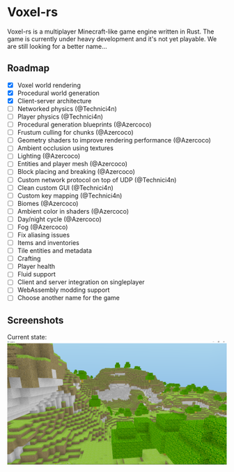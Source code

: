 # Voxel-rs
Voxel-rs is a multiplayer Minecraft-like game engine written in Rust.
The game is currently under heavy development and it's not yet playable.
We are still looking for a better name...

## Roadmap
- [x] Voxel world rendering
- [x] Procedural world generation
- [x] Client-server architecture
- [ ] Networked physics (@Technici4n)
- [ ] Player physics (@Technici4n)
- [ ] Procedural generation blueprints (@Azercoco)
- [ ] Frustum culling for chunks (@Azercoco)
- [ ] Geometry shaders to improve rendering performance (@Azercoco)
- [ ] Ambient occlusion using textures
- [ ] Lighting (@Azercoco)
- [ ] Entities and player mesh (@Azercoco)
- [ ] Block placing and breaking (@Azercoco)
- [ ] Custom network protocol on top of UDP (@Technici4n)
- [ ] Clean custom GUI (@Technici4n)
- [ ] Custom key mapping (@Technici4n)
- [ ] Biomes (@Azercoco)
- [ ] Ambient color in shaders (@Azercoco)
- [ ] Day/night cycle (@Azercoco)
- [ ] Fog (@Azercoco)
- [ ] Fix aliasing issues
- [ ] Items and inventories
- [ ] Tile entities and metadata
- [ ] Crafting
- [ ] Player health
- [ ] Fluid support
- [ ] Client and server integration on singleplayer
- [ ] WebAssembly modding support
- [ ] Choose another name for the game

## Screenshots
Current state:
![Current state](screenshots/20191107.png)